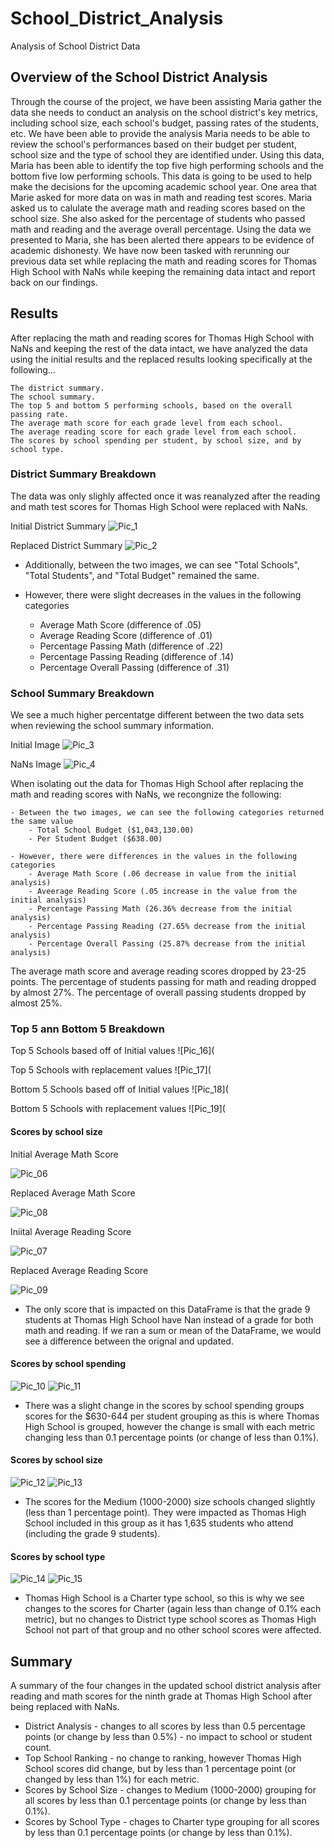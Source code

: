 # School_District_Analysis
Analysis of School District Data
## Overview of the School District Analysis
Through the course of the project, we have been assisting Maria gather the data she needs to conduct an analysis on the school district's key metrics, including school size, each school's budget, passing rates of the students, etc. We have been able to provide the analysis Maria needs to be able to review the school's performances based on their budget per student, school size and the type of school they are identified under. Using this data, Maria has been able to identify the top five high performing schools and the bottom five low performing schools. This data is going to be used to help make the decisions for the upcoming academic school year. One area that Marie asked for more data on was in math and reading test scores. Maria asked us to calulate the average math and reading scores based on the school size. She also asked for the percentage of students who passed math and reading and the average overall percentage. Using the data we presented to Maria, she has been alerted there appears to be evidence of academic dishonesty. We have now been tasked with rerunning our previous data set while replacing the math and reading scores for Thomas High School with NaNs while keeping the remaining data intact and report back on our findings. 
## Results

After replacing the math and reading scores for Thomas High School with NaNs and keeping the rest of the data intact, we have analyzed the data using the initial results and the replaced results looking specifically at the following...

    The district summary.
    The school summary.
    The top 5 and bottom 5 performing schools, based on the overall passing rate.
    The average math score for each grade level from each school.
    The average reading score for each grade level from each school.
    The scores by school spending per student, by school size, and by school type.

### District Summary Breakdown

The data was only slighly affected once it was reanalyzed after the reading and math test scores for Thomas High School were replaced with NaNs. 

Initial District Summary
![Pic_1](https://github.com/smithsh14/School_District_Analysis/blob/main/01_PyCitySchools_-DristrictSummary_Initial.png)

Replaced District Summary
![Pic_2](https://github.com/smithsh14/School_District_Analysis/blob/main/02_PyCitySchools_Challenge-DistrictSummary_Replaced.png)


*   Additionally, between the two images, we can see "Total Schools", "Total Students", and "Total Budget" remained the same.
    
*   However, there were slight decreases in the values in the following categories
    -   Average Math Score (difference of .05)
    -   Average Reading Score (difference of .01)
    -   Percentage Passing Math (difference of .22)
    -   Percentage Passing Reading (difference of .14)
    -   Percentage Overall Passing (difference of .31)

### School Summary Breakdown

We see a much higher percentatge different between the two data sets when reviewing the school summary information. 

Initial Image
![Pic_3](https://github.com/smithsh14/School_District_Analysis/blob/main/03_PyCitySchools_Challenge-JupyterNotebook.perSchool_Initial.png) 

NaNs Image
![Pic_4](https://github.com/smithsh14/School_District_Analysis/blob/main/04_PyCitySchools_Challenge-JupyterNotebook.perSchool_Revised.png)
 
When isolating out the data for Thomas High School after replacing the math and reading scores with NaNs, we recongnize the following:

    - Between the two images, we can see the following categories returned the same value
        - Total School Budget ($1,043,130.00)
        - Per Student Budget ($638.00)
    
    - However, there were differences in the values in the following categories
        - Average Math Score (.06 decrease in value from the initial analysis)
        - Aveerage Reading Score (.05 increase in the value from the initial analysis)
        - Percentage Passing Math (26.36% decrease from the initial analysis)
        - Percentage Passing Reading (27.65% decrease from the initial analysis)
        - Percentage Overall Passing (25.87% decrease from the initial analysis)

The average math score and average reading scores dropped by 23-25 points.
The percentage of students passing for math and reading dropped by almost 27%.
The percentage of overall passing students dropped by almost 25%.
### Top 5 ann Bottom 5 Breakdown

Top 5 Schools based off of Initial values
![Pic_16](

Top 5 Schools with replacement values
![Pic_17](

Bottom 5 Schools based off of Initial values
![Pic_18](

Bottom 5 Schools with replacement values
![Pic_19](

#### Scores by school size

Initial Average Math Score

![Pic_06](https://github.com/smithsh14/School_District_Analysis/blob/main/06_PyCitySchools_Math_per_Grade-Initial.png)

Replaced Average Math Score

![Pic_08](https://github.com/smithsh14/School_District_Analysis/blob/main/08_PyCitySchools_Math_per_Grade-NaNs.png)

Iniital Average Reading Score

![Pic_07](https://github.com/smithsh14/School_District_Analysis/blob/main/07_PyCitySchools_Reading_per_Grade-Initial.png)

Replaced Average Reading Score

![Pic_09](https://github.com/smithsh14/School_District_Analysis/blob/main/Reading_Grade_replacement.png)

-   The only score that is impacted on this DataFrame is that the grade 9 students at Thomas High School have Nan instead of a grade for both math and reading. If we ran a sum or mean of the DataFrame, we would see a difference between the orignal and updated.

#### Scores by school spending
![Pic_10](https://github.com/smithsh14/School_District_Analysis/blob/main/10_PyCitySchools_Spending_Initial.png)
![Pic_11](https://github.com/smithsh14/School_District_Analysis/blob/main/11_PyCitySchools_Spending_NaNs.png)

-   There was a slight change in the scores by school spending groups scores for the $630-644 per student grouping as this is where Thomas High School is grouped, however the change is small with each metric changing less than 0.1 percentage points (or change of less than 0.1%).

#### Scores by school size
![Pic_12](https://github.com/smithsh14/School_District_Analysis/blob/main/12_PyCitySchools_School_Size_Initial.png)
![Pic_13](https://github.com/smithsh14/School_District_Analysis/blob/main/13_PyCitySchools_School_Size_NaNs.png)

-   The scores for the Medium (1000-2000) size schools changed slightly (less than 1 percentage point). They were impacted as Thomas High School included in this group as it has 1,635 students who attend (including the grade 9 students).

#### Scores by school type
![Pic_14](https://github.com/smithsh14/School_District_Analysis/blob/main/14_PyCitySchools_School_Type_Initial.png)
![Pic_15](https://github.com/smithsh14/School_District_Analysis/blob/main/15_PyCitySchools_School_Type_NaNs.png)

-   Thomas High School is a Charter type school, so this is why we see changes to the scores for Charter (again less than change of 0.1% each metric), but no changes to District type school scores as Thomas High School not part of that group and no other school scores were affected.


## Summary
A summary of the four changes in the updated school district analysis after reading and math scores for the ninth grade at Thomas High School after being replaced with NaNs.


-   District Analysis - changes to all scores by less than 0.5 percentage points (or change by less than 0.5%) - no impact to school or student count.
-   Top School Ranking - no change to ranking, however Thomas High School scores did change, but by less than 1 percentage point (or changed by less than 1%) for each metric.
-   Scores by School Size - changes to Medium (1000-2000) grouping for all scores by less than 0.1 percentage points (or change by less than 0.1%).
-   Scores by School Type - chages to Charter type grouping for all scores by less than 0.1 percentage points (or change by less than 0.1%).


